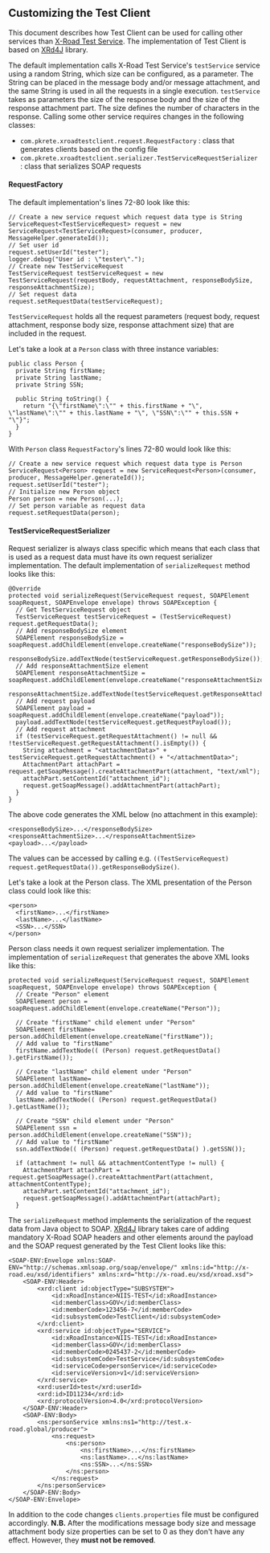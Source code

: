 ## Customizing the Test Client

This document describes how Test Client can be used for calling other services than [X-Road Test Service](https://github.com/nordic-institute/X-Road-test-service). The implementation of Test Client is based on [XRd4J](https://github.com/nordic-institute/xrd4j) library.

The default implementation calls X-Road Test Service's ```testService``` service using a random String, which size can be configured, as a parameter. The String can be placed in the message body and/or message attachment, and the same String is used in all the requests in a single execution. ```testService``` takes as parameters the size of the response body and the size of the response attachment part. The size defines the number of characters in the response. Calling some other service requires changes in the following classes:

* ```com.pkrete.xroadtestclient.request.RequestFactory``` : class that generates clients based on the config file
* ```com.pkrete.xroadtestclient.serializer.TestServiceRequestSerializer``` : class that serializes SOAP requests

#### RequestFactory

The default implementation's lines 72-80 look like this:

```
// Create a new service request which request data type is String
ServiceRequest<TestServiceRequest> request = new ServiceRequest<TestServiceRequest>(consumer, producer, MessageHelper.generateId());
// Set user id
request.setUserId("tester");
logger.debug("User id : \"tester\".");
// Create new TestServiceRequest
TestServiceRequest testServiceRequest = new TestServiceRequest(requestBody, requestAttachment, responseBodySize, responseAttachmentSize);
// Set request data
request.setRequestData(testServiceRequest);
```

```TestServiceRequest``` holds all the request parameters (request body, request attachment, response body size, response attachment size) that are included in the request.


Let's take a look at a ```Person``` class with three instance variables:

```
public class Person {
  private String firstName;
  private String lastName;
  private String SSN;

  public String toString() {
    return "{\"firstName\":\"" + this.firstName + "\", \"lastName\":\"" + this.lastName + "\", \"SSN\":\"" + this.SSN + "\"}";
  }
}
```

With ```Person``` class ```RequestFactory```'s lines 72-80 would look like this:

```
// Create a new service request which request data type is Person
ServiceRequest<Person> request = new ServiceRequest<Person>(consumer, producer, MessageHelper.generateId());
request.setUserId("tester");
// Initialize new Person object
Person person = new Person(...);
// Set person variable as request data
request.setRequestData(person);
```

#### TestServiceRequestSerializer

Request serializer is always class specific which means that each class that is used as a request data must have its own request serializer implementation. The default implementation of ```serializeRequest``` method looks like this:

```
@Override
protected void serializeRequest(ServiceRequest request, SOAPElement soapRequest, SOAPEnvelope envelope) throws SOAPException {
  // Get TestServiceRequest object
  TestServiceRequest testServiceRequest = (TestServiceRequest) request.getRequestData();
  // Add responseBodySize element
  SOAPElement responseBodySize = soapRequest.addChildElement(envelope.createName("responseBodySize"));
  responseBodySize.addTextNode(testServiceRequest.getResponseBodySize());
  // Add responseAttachmentSize element
  SOAPElement responseAttachmentSize = soapRequest.addChildElement(envelope.createName("responseAttachmentSize"));
  responseAttachmentSize.addTextNode(testServiceRequest.getResponseAttachmentSize());
  // Add request payload
  SOAPElement payload = soapRequest.addChildElement(envelope.createName("payload"));
  payload.addTextNode(testServiceRequest.getRequestPayload());
  // Add request attachment
  if (testServiceRequest.getRequestAttachment() != null && !testServiceRequest.getRequestAttachment().isEmpty()) {
    String attachment = "<attachmentData>" + testServiceRequest.getRequestAttachment() + "</attachmentData>";
    AttachmentPart attachPart = request.getSoapMessage().createAttachmentPart(attachment, "text/xml");
    attachPart.setContentId("attachment_id");
    request.getSoapMessage().addAttachmentPart(attachPart);
  }
}
```

The above code generates the XML below (no attachment in this example):

```
<responseBodySize>...</responseBodySize>
<responseAttachmentSize>...</responseAttachmentSize>
<payload>...</payload>
```

The values can be accessed by calling e.g. ```((TestServiceRequest) request.getRequestData()).getResponseBodySize()```.

Let's take a look at the Person class. The XML presentation of the Person class could look like this:

```
<person>
  <firstName>...</firstName>
  <lastName>...</lastName>
  <SSN>...</SSN>
</person>
```

Person class needs it own request serializer implementation. The implementation of ```serializeRequest``` that generates the above XML looks like this:

```
protected void serializeRequest(ServiceRequest request, SOAPElement soapRequest, SOAPEnvelope envelope) throws SOAPException {
  // Create "Person" element
  SOAPElement person = soapRequest.addChildElement(envelope.createName("Person"));

  // Create "firstName" child element under "Person"
  SOAPElement firstName= person.addChildElement(envelope.createName("firstName"));
  // Add value to "firstName"
  firstName.addTextNode(( (Person) request.getRequestData() ).getFirstName());

  // Create "lastName" child element under "Person"
  SOAPElement lastName= person.addChildElement(envelope.createName("lastName"));
  // Add value to "firstName"
  lastName.addTextNode(( (Person) request.getRequestData() ).getLastName());

  // Create "SSN" child element under "Person"
  SOAPElement ssn = person.addChildElement(envelope.createName("SSN"));
  // Add value to "firstName"
  ssn.addTextNode(( (Person) request.getRequestData() ).getSSN());

  if (attachment != null && attachmentContentType != null) {
    AttachmentPart attachPart = request.getSoapMessage().createAttachmentPart(attachment, attachmentContentType);
    attachPart.setContentId("attachment_id");
    request.getSoapMessage().addAttachmentPart(attachPart);
  }
```

The ```serializeRequest``` method implements the serialization of the request data from Java object to SOAP. [XRd4J](https://github.com/nordic-institute/xrd4j) library takes care of adding mandatory X-Road SOAP headers and other elements around the payload and the SOAP request generated by the Test Client looks like this:

```
<SOAP-ENV:Envelope xmlns:SOAP-ENV="http://schemas.xmlsoap.org/soap/envelope/" xmlns:id="http://x-road.eu/xsd/identifiers" xmlns:xrd="http://x-road.eu/xsd/xroad.xsd">
    <SOAP-ENV:Header>
        <xrd:client id:objectType="SUBSYSTEM">
            <id:xRoadInstance>NIIS-TEST</id:xRoadInstance>
            <id:memberClass>GOV</id:memberClass>
            <id:memberCode>123456-7</id:memberCode>
            <id:subsystemCode>TestClient</id:subsystemCode>
        </xrd:client>
        <xrd:service id:objectType="SERVICE">
            <id:xRoadInstance>NIIS-TEST</id:xRoadInstance>
            <id:memberClass>GOV</id:memberClass>
            <id:memberCode>0245437-2</id:memberCode>
            <id:subsystemCode>TestService</id:subsystemCode>
            <id:serviceCode>personService</id:serviceCode>
            <id:serviceVersion>v1</id:serviceVersion>
        </xrd:service>
        <xrd:userId>test</xrd:userId>
        <xrd:id>ID11234</xrd:id>
        <xrd:protocolVersion>4.0</xrd:protocolVersion>
    </SOAP-ENV:Header>
    <SOAP-ENV:Body>
        <ns:personService xmlns:ns1="http://test.x-road.global/producer">
            <ns:request>
                <ns:person>
                    <ns:firstName>...</ns:firstName>
                    <ns:lastName>...</ns:lastName>
                    <ns:SSN>...</ns:SSN>
                </ns:person>
            </ns:request>
        </ns:personService>
    </SOAP-ENV:Body>
</SOAP-ENV:Envelope> 
```

In addition to the code changes ```clients.properties``` file must be configured accordingly. **N.B.** After the modifications message body size and message attachment body size properties can be set to 0 as they don't have any effect. However, they **must not be removed**. 